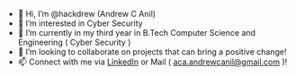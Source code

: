 - 👋 Hi, I’m @hackdrew (Andrew C Anil)
- 👀 I’m interested in Cyber Security
- 🌱 I’m currently in my third year in B.Tech Computer Science and Engineering ( Cyber Security )
- 💞️ I’m looking to collaborate on projects that can bring a positive change! 
- 📫 Connect with me via [LinkedIn](https://www.linkedin.com/in/hackdrew/) or Mail ( aca.andrewcanil@gmail.com )!


<!---
hackdrew/hackdrew is a ✨ special ✨ repository because its `README.md` (this file) appears on your GitHub profile.
You can click the Preview link to take a look at your changes.
--->
